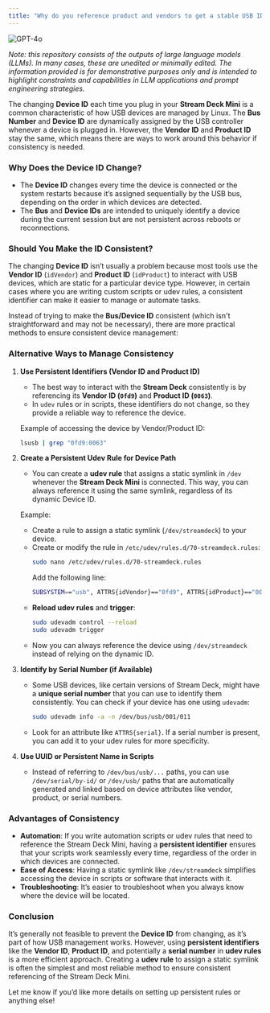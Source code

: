 ```yaml
---
title: "Why do you reference product and vendors to get a stable USB ID"
---
```

![GPT-4o](https://img.shields.io/badge/GPT--4o-3333FF?style=for-the-badge&logo=openai&logoColor=white)



*Note: this repository consists of the outputs of large language models (LLMs). In many cases, these are unedited or minimally edited. The information provided is for demonstrative purposes only and is intended to highlight constraints and capabilities in LLM applications and prompt engineering strategies.*


The changing **Device ID** each time you plug in your **Stream Deck Mini** is a common characteristic of how USB devices are managed by Linux. The **Bus Number** and **Device ID** are dynamically assigned by the USB controller whenever a device is plugged in. However, the **Vendor ID** and **Product ID** stay the same, which means there are ways to work around this behavior if consistency is needed.

### **Why Does the Device ID Change?**
- The **Device ID** changes every time the device is connected or the system restarts because it’s assigned sequentially by the USB bus, depending on the order in which devices are detected.
- The **Bus** and **Device IDs** are intended to uniquely identify a device during the current session but are not persistent across reboots or reconnections.
  
### **Should You Make the ID Consistent?**
The changing **Device ID** isn’t usually a problem because most tools use the **Vendor ID** (`idVendor`) and **Product ID** (`idProduct`) to interact with USB devices, which are static for a particular device type. However, in certain cases where you are writing custom scripts or udev rules, a consistent identifier can make it easier to manage or automate tasks.

Instead of trying to make the **Bus/Device ID** consistent (which isn't straightforward and may not be necessary), there are more practical methods to ensure consistent device management:

### **Alternative Ways to Manage Consistency**

1. **Use Persistent Identifiers (Vendor ID and Product ID)**
   - The best way to interact with the **Stream Deck** consistently is by referencing its **Vendor ID (`0fd9`)** and **Product ID (`0063`)**.
   - In `udev` rules or in scripts, these identifiers do not change, so they provide a reliable way to reference the device.

   Example of accessing the device by Vendor/Product ID:
   ```bash
   lsusb | grep "0fd9:0063"
   ```
   
2. **Create a Persistent Udev Rule for Device Path**
   - You can create a **udev rule** that assigns a static symlink in `/dev` whenever the **Stream Deck Mini** is connected. This way, you can always reference it using the same symlink, regardless of its dynamic Device ID.
   
   Example:
   - Create a rule to assign a static symlink (`/dev/streamdeck`) to your device.
   - Create or modify the rule in `/etc/udev/rules.d/70-streamdeck.rules`:
     ```bash
     sudo nano /etc/udev/rules.d/70-streamdeck.rules
     ```
     Add the following line:
     ```bash
     SUBSYSTEM=="usb", ATTRS{idVendor}=="0fd9", ATTRS{idProduct}=="0063", SYMLINK+="streamdeck"
     ```
   - **Reload udev rules** and **trigger**:
     ```bash
     sudo udevadm control --reload
     sudo udevadm trigger
     ```
   - Now you can always reference the device using `/dev/streamdeck` instead of relying on the dynamic ID.

3. **Identify by Serial Number (if Available)**
   - Some USB devices, like certain versions of Stream Deck, might have a **unique serial number** that you can use to identify them consistently. You can check if your device has one using `udevadm`:
     ```bash
     sudo udevadm info -a -n /dev/bus/usb/001/011
     ```
   - Look for an attribute like `ATTRS{serial}`. If a serial number is present, you can add it to your udev rules for more specificity.

4. **Use UUID or Persistent Name in Scripts**
   - Instead of referring to `/dev/bus/usb/...` paths, you can use `/dev/serial/by-id/` or `/dev/usb/` paths that are automatically generated and linked based on device attributes like vendor, product, or serial numbers.

### **Advantages of Consistency**
- **Automation**: If you write automation scripts or udev rules that need to reference the Stream Deck Mini, having a **persistent identifier** ensures that your scripts work seamlessly every time, regardless of the order in which devices are connected.
- **Ease of Access**: Having a static symlink like `/dev/streamdeck` simplifies accessing the device in scripts or software that interacts with it.
- **Troubleshooting**: It’s easier to troubleshoot when you always know where the device will be located.

### **Conclusion**
It’s generally not feasible to prevent the **Device ID** from changing, as it’s part of how USB management works. However, using **persistent identifiers** like the **Vendor ID**, **Product ID**, and potentially a **serial number** in **udev rules** is a more efficient approach. Creating a **udev rule** to assign a static symlink is often the simplest and most reliable method to ensure consistent referencing of the Stream Deck Mini.

Let me know if you’d like more details on setting up persistent rules or anything else!